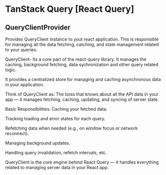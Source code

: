 # TanStack Query [React Query]

## QueryClientProvider

Provides QueryClient Instance to yout react application. This is responsible for managing all the data fetching, catching, and state management related to your queries.

QueryClient- Its a core part of the react-query library. It manages the caching, background fetching, data sychronization and other query related logic. 

It provides a centralized store for managing and caching asynchronous data in your application.

Think of QueryClient as:
The boss that knows about all the API data in your app — it manages fetching, caching, updating, and syncing of server state.


Basic Responsibilities:
Caching your fetched data.

Tracking loading and error states for each query.

Refetching data when needed (e.g., on window focus or network reconnect).

Managing background updates.

Handling query invalidation, refetch intervals, etc.

QueryClient is the core engine behind React Query — it handles everything related to managing server data in your React app.
